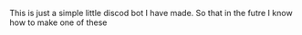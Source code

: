This is just a simple little discod bot I have made. So that in the futre I know how to make one of these
